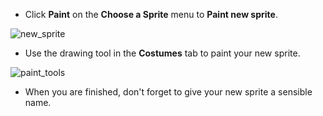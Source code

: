 - Click **Paint** on the **Choose a Sprite** menu to **Paint new sprite**.

![new_sprite](images/new_sprite.png)

- Use the drawing tool in the **Costumes** tab to paint your new sprite.

![paint_tools](images/paint_tools.png)

- When you are finished, don't forget to give your new sprite a sensible name.